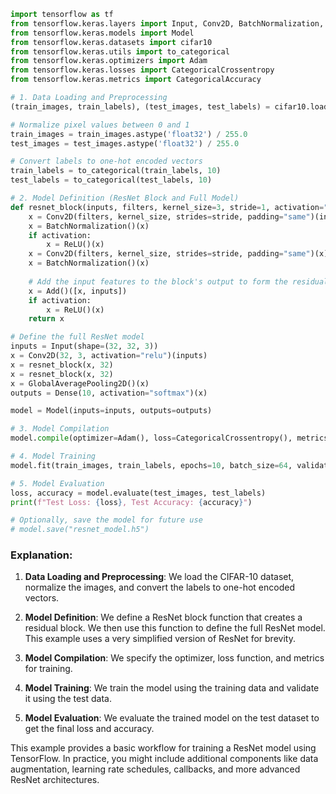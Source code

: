 
```python
import tensorflow as tf
from tensorflow.keras.layers import Input, Conv2D, BatchNormalization, ReLU, Add, GlobalAveragePooling2D, Dense
from tensorflow.keras.models import Model
from tensorflow.keras.datasets import cifar10
from tensorflow.keras.utils import to_categorical
from tensorflow.keras.optimizers import Adam
from tensorflow.keras.losses import CategoricalCrossentropy
from tensorflow.keras.metrics import CategoricalAccuracy

# 1. Data Loading and Preprocessing
(train_images, train_labels), (test_images, test_labels) = cifar10.load_data()

# Normalize pixel values between 0 and 1
train_images = train_images.astype('float32') / 255.0
test_images = test_images.astype('float32') / 255.0

# Convert labels to one-hot encoded vectors
train_labels = to_categorical(train_labels, 10)
test_labels = to_categorical(test_labels, 10)

# 2. Model Definition (ResNet Block and Full Model)
def resnet_block(inputs, filters, kernel_size=3, stride=1, activation="relu"):
    x = Conv2D(filters, kernel_size, strides=stride, padding="same")(inputs)
    x = BatchNormalization()(x)
    if activation:
        x = ReLU()(x)
    x = Conv2D(filters, kernel_size, strides=stride, padding="same")(x)
    x = BatchNormalization()(x)
    
    # Add the input features to the block's output to form the residual connection
    x = Add()([x, inputs])
    if activation:
        x = ReLU()(x)
    return x

# Define the full ResNet model
inputs = Input(shape=(32, 32, 3))
x = Conv2D(32, 3, activation="relu")(inputs)
x = resnet_block(x, 32)
x = resnet_block(x, 32)
x = GlobalAveragePooling2D()(x)
outputs = Dense(10, activation="softmax")(x)

model = Model(inputs=inputs, outputs=outputs)

# 3. Model Compilation
model.compile(optimizer=Adam(), loss=CategoricalCrossentropy(), metrics=[CategoricalAccuracy()])

# 4. Model Training
model.fit(train_images, train_labels, epochs=10, batch_size=64, validation_data=(test_images, test_labels))

# 5. Model Evaluation
loss, accuracy = model.evaluate(test_images, test_labels)
print(f"Test Loss: {loss}, Test Accuracy: {accuracy}")

# Optionally, save the model for future use
# model.save("resnet_model.h5")
```

### Explanation:

1. **Data Loading and Preprocessing**: We load the CIFAR-10 dataset, normalize the images, and convert the labels to one-hot encoded vectors.

2. **Model Definition**: We define a ResNet block function that creates a residual block. We then use this function to define the full ResNet model. This example uses a very simplified version of ResNet for brevity.

3. **Model Compilation**: We specify the optimizer, loss function, and metrics for training.

4. **Model Training**: We train the model using the training data and validate it using the test data.

5. **Model Evaluation**: We evaluate the trained model on the test dataset to get the final loss and accuracy.

This example provides a basic workflow for training a ResNet model using TensorFlow. In practice, you might include additional components like data augmentation, learning rate schedules, callbacks, and more advanced ResNet architectures.
